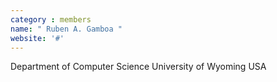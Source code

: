 ```yaml
---
category : members
name: " Ruben A. Gamboa " 
website: '#'
---
```

Department of Computer Science
University of Wyoming
USA

